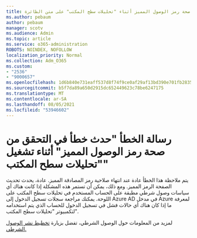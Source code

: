 ```yaml
---
title: حدث خطأ في التحقق من صحة رمز الوصول المميز أثناء "تحليلات سطح المكتب" على متن الطائرة
ms.author: pebaum
author: pebaum
manager: scotv
ms.audience: Admin
ms.topic: article
ms.service: o365-administration
ROBOTS: NOINDEX, NOFOLLOW
localization_priority: Normal
ms.collection: Adm_O365
ms.custom:
- "2536"
- "9000657"
ms.openlocfilehash: 1d6b840e731eaff537d8f74f9ce0af29af13bd390e701fb2835e8718b4521158
ms.sourcegitcommit: b5f7da89a650d2915dc652449623c78be6247175
ms.translationtype: MT
ms.contentlocale: ar-SA
ms.lasthandoff: 08/05/2021
ms.locfileid: "53946602"
---
```

# <a name="there-was-an-error-validating-access-token-error-during-desktop-analytics-onboarding"></a>رسالة الخطأ "حدث خطأ في التحقق من صحة رمز الوصول المميز" أثناء تشغيل "تحليلات سطح المكتب"

يتم ملاحظة هذا الخطأ عادة عند انتهاء صلاحية رمز المصادقة المميز. عادة، يحدث تحديث الصفحة الرمز المميز. ومع ذلك، يمكن أن تستمر هذه المشكلة إذا كانت هناك أي سياسات وصول شرطي مطبقة على الحساب المستخدم في تحليلات سطح المكتب على اللوحة. يمكنك مراجعة سجلات تسجيل الدخول إلى Azure AD في مدخل Azure لمعرفة ما إذا كان هناك أي حالات فشل في تسجيل الدخول للحساب الذي يتم استخدامه لتكمبيوتر "تحليلات سطح المكتب".

لمزيد من المعلومات حول الوصول الشرطي، تفضل بزيارة [تخطيط نشر الوصول الشرطي.](https://docs.microsoft.com/azure/active-directory/conditional-access/plan-conditional-access)